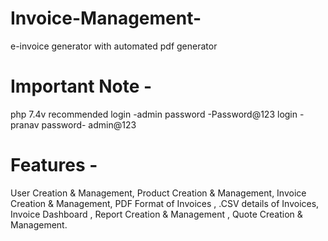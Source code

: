 # Invoice-Management-
e-invoice generator with automated pdf generator 

# Important Note -
php 7.4v recommended 
login -admin
password -Password@123
login -pranav
password- admin@123

# Features -
User Creation & Management, 
Product Creation & Management,
Invoice Creation & Management, 
PDF Format of Invoices ,
.CSV details of Invoices,
Invoice Dashboard ,
Report Creation & Management ,
Quote Creation & Management. 

